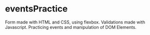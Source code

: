 # eventsPractice

Form made with HTML and CSS, using flexbox. Validations made with Javascript. Practicing events and manipulation of DOM Elements.
